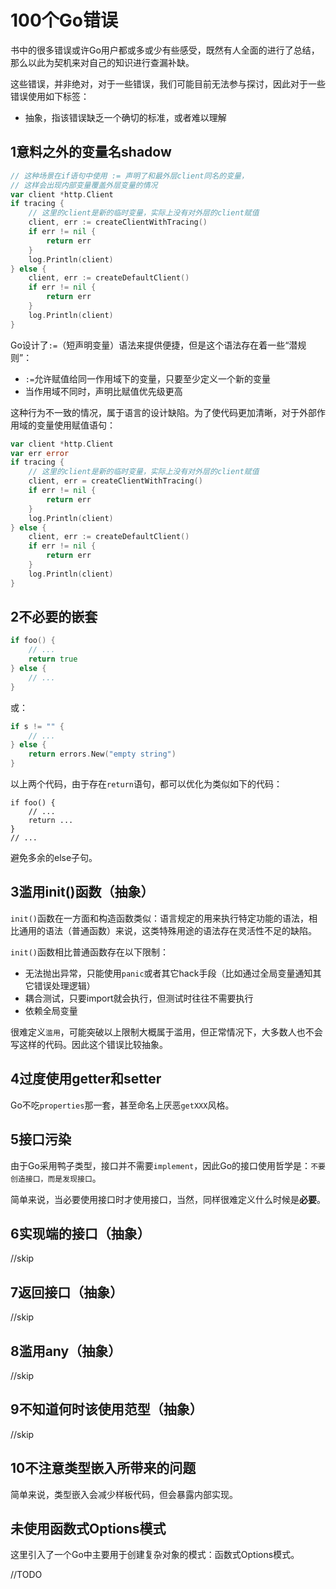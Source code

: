 # 100个Go错误

书中的很多错误或许Go用户都或多或少有些感受，既然有人全面的进行了总结，那么以此为契机来对自己的知识进行查漏补缺。

这些错误，并非绝对，对于一些错误，我们可能目前无法参与探讨，因此对于一些错误使用如下标签：

- 抽象，指该错误缺乏一个确切的标准，或者难以理解

## 1意料之外的变量名shadow

```go
// 这种场景在if语句中使用 := 声明了和最外层client同名的变量，
// 这样会出现内部变量覆盖外层变量的情况
var client *http.Client
if tracing {
    // 这里的client是新的临时变量，实际上没有对外层的client赋值
    client, err := createClientWithTracing()
    if err != nil {
        return err
    }
    log.Println(client)
} else {
    client, err := createDefaultClient()
    if err != nil {
        return err
    }
    log.Println(client)
}
```

Go设计了`:=`（短声明变量）语法来提供便捷，但是这个语法存在着一些“潜规则”：

- `:=`允许赋值给同一作用域下的变量，只要至少定义一个新的变量
- 当作用域不同时，声明比赋值优先级更高

这种行为不一致的情况，属于语言的设计缺陷。为了使代码更加清晰，对于外部作用域的变量使用赋值语句：

```go
var client *http.Client
var err error
if tracing {
    // 这里的client是新的临时变量，实际上没有对外层的client赋值
    client, err = createClientWithTracing()
    if err != nil {
        return err
    }
    log.Println(client)
} else {
    client, err := createDefaultClient()
    if err != nil {
        return err
    }
    log.Println(client)
}
```

## 2不必要的嵌套

```go
if foo() {
    // ...
    return true
} else {
    // ...
}
```

或：

```go
if s != "" {
    // ...
} else {
    return errors.New("empty string")
}
```

以上两个代码，由于存在`return`语句，都可以优化为类似如下的代码：

```
if foo() {
    // ...
    return ...
}
// ...
```

避免多余的else子句。

## 3滥用init()函数（抽象）

`init()`函数在一方面和构造函数类似：语言规定的用来执行特定功能的语法，相比通用的语法（普通函数）来说，这类特殊用途的语法存在灵活性不足的缺陷。

`init()`函数相比普通函数存在以下限制：

- 无法抛出异常，只能使用`panic`或者其它hack手段（比如通过全局变量通知其它错误处理逻辑）
- 耦合测试，只要import就会执行，但测试时往往不需要执行
- 依赖全局变量

很难定义`滥用`，可能突破以上限制大概属于滥用，但正常情况下，大多数人也不会写这样的代码。因此这个错误比较抽象。

## 4过度使用getter和setter

Go不吃`properties`那一套，甚至命名上厌恶`getXXX`风格。

## 5接口污染

由于Go采用鸭子类型，接口并不需要`implement`，因此Go的接口使用哲学是：`不要创造接口，而是发现接口`。

简单来说，当必要使用接口时才使用接口，当然，同样很难定义什么时候是**必要**。

## 6实现端的接口（抽象）

//skip

## 7返回接口（抽象）

//skip

## 8滥用any（抽象）

//skip

## 9不知道何时该使用范型（抽象）

//skip

## 10不注意类型嵌入所带来的问题

简单来说，类型嵌入会减少样板代码，但会暴露内部实现。

## 未使用函数式Options模式

这里引入了一个Go中主要用于创建复杂对象的模式：函数式Options模式。

//TODO

